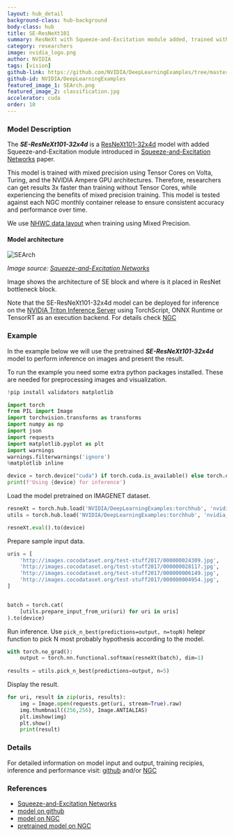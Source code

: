 ```yaml
---
layout: hub_detail
background-class: hub-background
body-class: hub
title: SE-ResNeXt101
summary: ResNeXt with Squeeze-and-Excitation module added, trained with mixed precision using Tensor Cores.
category: researchers
image: nvidia_logo.png
author: NVIDIA
tags: [vision]
github-link: https://github.com/NVIDIA/DeepLearningExamples/tree/master/PyTorch/Classification/ConvNets/se-resnext101-32x4d
github-id: NVIDIA/DeepLearningExamples
featured_image_1: SEArch.png
featured_image_2: classification.jpg
accelerator: cuda
order: 10
---
```



### Model Description

The ***SE-ResNeXt101-32x4d*** is a [ResNeXt101-32x4d](https://arxiv.org/pdf/1611.05431.pdf)
model with added Squeeze-and-Excitation module introduced
in [Squeeze-and-Excitation Networks](https://arxiv.org/pdf/1709.01507.pdf) paper.

This model is trained with mixed precision using Tensor Cores on Volta, Turing, and the NVIDIA Ampere GPU architectures. Therefore, researchers can get results 3x faster than training without Tensor Cores, while experiencing the benefits of mixed precision training. This model is tested against each NGC monthly container release to ensure consistent accuracy and performance over time.

We use [NHWC data layout](https://pytorch.org/tutorials/intermediate/memory_format_tutorial.html) when training using Mixed Precision.

#### Model architecture

![SEArch](https://pytorch.org/assets/images/SEArch.png)

_Image source: [Squeeze-and-Excitation Networks](https://arxiv.org/pdf/1709.01507.pdf)_

Image shows the architecture of SE block and where is it placed in ResNet bottleneck block.


Note that the SE-ResNeXt101-32x4d model can be deployed for inference on the [NVIDIA Triton Inference Server](https://github.com/NVIDIA/trtis-inference-server) using TorchScript, ONNX Runtime or TensorRT as an execution backend. For details check [NGC](https://catalog.ngc.nvidia.com/orgs/nvidia/resources/se_resnext_for_triton_from_pytorch)

### Example

In the example below we will use the pretrained ***SE-ResNeXt101-32x4d*** model to perform inference on images and present the result.

To run the example you need some extra python packages installed. These are needed for preprocessing images and visualization.
```python
!pip install validators matplotlib
```

```python
import torch
from PIL import Image
import torchvision.transforms as transforms
import numpy as np
import json
import requests
import matplotlib.pyplot as plt
import warnings
warnings.filterwarnings('ignore')
%matplotlib inline

device = torch.device("cuda") if torch.cuda.is_available() else torch.device("cpu")
print(f'Using {device} for inference')
```

Load the model pretrained on IMAGENET dataset.
```python
resneXt = torch.hub.load('NVIDIA/DeepLearningExamples:torchhub', 'nvidia_se_resnext101_32x4d')
utils = torch.hub.load('NVIDIA/DeepLearningExamples:torchhub', 'nvidia_convnets_processing_utils')

resneXt.eval().to(device)
```

Prepare sample input data.
```python
uris = [
    'http://images.cocodataset.org/test-stuff2017/000000024309.jpg',
    'http://images.cocodataset.org/test-stuff2017/000000028117.jpg',
    'http://images.cocodataset.org/test-stuff2017/000000006149.jpg',
    'http://images.cocodataset.org/test-stuff2017/000000004954.jpg',
]


batch = torch.cat(
    [utils.prepare_input_from_uri(uri) for uri in uris]
).to(device)
```

Run inference. Use `pick_n_best(predictions=output, n=topN)` helepr function to pick N most probably hypothesis according to the model.
```python
with torch.no_grad():
    output = torch.nn.functional.softmax(resneXt(batch), dim=1)
    
results = utils.pick_n_best(predictions=output, n=5)
```

Display the result.
```python
for uri, result in zip(uris, results):
    img = Image.open(requests.get(uri, stream=True).raw)
    img.thumbnail((256,256), Image.ANTIALIAS)
    plt.imshow(img)
    plt.show()
    print(result)

```

### Details
For detailed information on model input and output, training recipies, inference and performance visit:
[github](https://github.com/NVIDIA/DeepLearningExamples/tree/master/PyTorch/Classification/ConvNets/se-resnext101-32x4d)
and/or [NGC](https://catalog.ngc.nvidia.com/orgs/nvidia/resources/se_resnext_for_pytorch)


### References

 - [Squeeze-and-Excitation Networks](https://arxiv.org/pdf/1709.01507.pdf)
 - [model on github](https://github.com/NVIDIA/DeepLearningExamples/tree/master/PyTorch/Classification/ConvNets/se-resnext101-32x4d)
 - [model on NGC](https://catalog.ngc.nvidia.com/orgs/nvidia/resources/se_resnext_for_pytorch)
 - [pretrained model on NGC](https://catalog.ngc.nvidia.com/orgs/nvidia/models/seresnext101_32x4d_pyt_amp)
